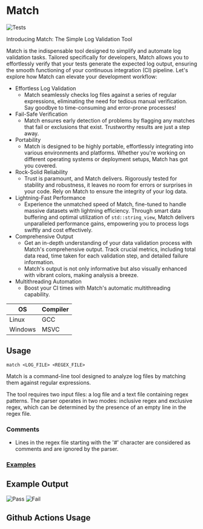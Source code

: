 # Match

![Tests](https://github.com/GeodeGames/match/actions/workflows/Test.yml/badge.svg)

Introducing Match: The Simple Log Validation Tool

Match is the indispensable tool designed to simplify and automate log validation tasks. Tailored specifically for developers, Match allows you to effortlessly verify that your tests generate the expected log output, ensuring the smooth functioning of your continuous integration (CI) pipeline. Let's explore how Match can elevate your development workflow:

- Effortless Log Validation
    - Match seamlessly checks log files against a series of regular expressions, eliminating the need for tedious manual verification. Say goodbye to time-consuming and error-prone processes!
- Fail-Safe Verification
    - Match ensures early detection of problems by flagging any matches that fail or exclusions that exist. Trustworthy results are just a step away.
- Portability
    - Match is designed to be highly portable, effortlessly integrating into various environments and platforms. Whether you're working on different operating systems or deployment setups, Match has got you covered.
- Rock-Solid Reliability
    - Trust is paramount, and Match delivers. Rigorously tested for stability and robustness, it leaves no room for errors or surprises in your code. Rely on Match to ensure the integrity of your log data.
- Lightning-Fast Performance
    - Experience the unmatched speed of Match, fine-tuned to handle massive datasets with lightning efficiency. Through smart data buffering and optimal utilization of `std::string_view`, Match delivers unparalleled performance gains, empowering you to process logs swiftly and cost effectively.
- Comprehensive Output
    - Get an in-depth understanding of your data validation process with Match's comprehensive output. Track crucial metrics, including total data read, time taken for each validation step, and detailed failure information.
    - Match's output is not only informative but also visually enhanced with vibrant colors, making analysis a breeze.
- Multithreading Automation
    - Boost your CI times with Match's automatic multithreading capability.

| OS       | Compiler |
| -------- | -------- |
| Linux    | GCC      |
| Windows  | MSVC     |

## Usage
```
match <LOG_FILE> <REGEX_FILE>
```

Match is a command-line tool designed to analyze log files by matching them against regular expressions.

The tool requires two input files: a log file and a text file containing regex patterns. The parser operates in two modes: inclusive regex and exclusive regex, which can be determined by the presence of an empty line in the regex file.

### Comments
- Lines in the regex file starting with the '#' character are considered as comments and are ignored by the parser.

### [Examples](https://github.com/Eshnek/match/tree/main/tests)

## Example Output
![Pass](https://i.imgur.com/uOL91Qt.png)
![Fail](https://i.imgur.com/OGymPZc.png)

## Github Actions Usage
